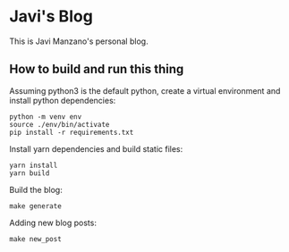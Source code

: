 # Javi's Blog

This is Javi Manzano's personal blog.

## How to build and run this thing

Assuming python3 is the default python,
create a virtual environment and install python dependencies:
```shell
python -m venv env
source ./env/bin/activate
pip install -r requirements.txt
```

Install yarn dependencies and build static files:
```shell
yarn install
yarn build
```

Build the blog:
```shell
make generate
```

Adding new blog posts:
```shell
make new_post
```
